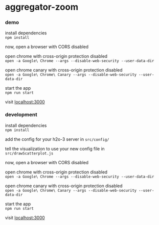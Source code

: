 # aggregator-zoom

### demo

install dependencies  
`npm install`  

now, open a browser with CORS disabled  

open chrome with cross-origin protection disabled  
`open -a Google\ Chrome --args --disable-web-security --user-data-dir`  

open chrome canary with cross-origin protection disabled  
`open -a Google\ Chrome\ Canary --args --disable-web-security --user-data-dir`  

start the app  
`npm run start`  

visit [localhost:3000](localhost:3000)  

### development  

install dependencies  
`npm install`  

add the config for your h2o-3 server in `src/config/`  

tell the visualization to use your new config file in   
`src/drawScatterplot.js`  

now, open a browser with CORS disabled  

open chrome with cross-origin protection disabled  
`open -a Google\ Chrome --args --disable-web-security --user-data-dir`  

open chrome canary with cross-origin protection disabled  
`open -a Google\ Chrome\ Canary --args --disable-web-security --user-data-dir`  

start the app  
`npm run start`  

visit [localhost:3000](localhost:3000)  